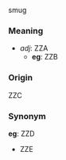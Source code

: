 smug
### Meaning
+ _adj_: ZZA
    + __eg__: ZZB

### Origin

ZZC

### Synonym

__eg__: ZZD

+ ZZE



